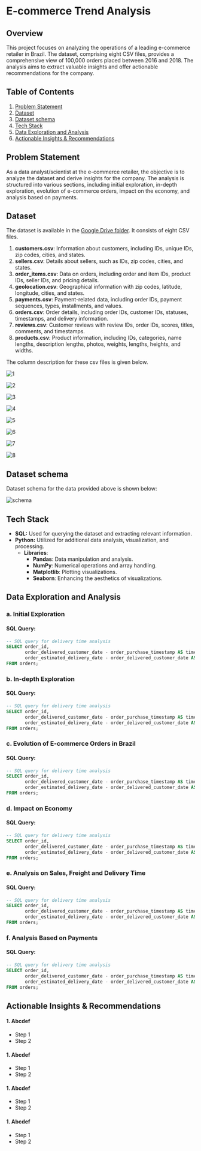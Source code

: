 
# E-commerce Trend Analysis


## Overview
This project focuses on analyzing the operations of a leading e-commerce retailer in Brazil. The dataset, comprising eight CSV files, provides a comprehensive view of 100,000 orders placed between 2016 and 2018. The analysis aims to extract valuable insights and offer actionable recommendations for the company.

## Table of Contents
1. [Problem Statement](#problem-statement)
2. [Dataset](#dataset)
3. [Dataset schema](#Dataset-schema)
4. [Tech Stack](#Tech-Stack)
5. [Data Exploration and Analysis](#Data-Exploration-and-Analysis)
6. [Actionable Insights & Recommendations](#actionable-insights--recommendations)

## Problem Statement

As a data analyst/scientist at the e-commerce retailer, the objective is to analyze the dataset and derive insights for the company. The analysis is structured into various sections, including initial exploration, in-depth exploration, evolution of e-commerce orders, impact on the economy, and analysis based on payments.

## Dataset

The dataset is available in the [Google Drive folder](https://drive.google.com/drive/folders/1TGEc66YKbD443nslRi1bWgVd238gJCnb). It consists of eight CSV files.

1. **customers.csv**: Information about customers, including IDs, unique IDs, zip codes, cities, and states.
2. **sellers.csv**: Details about sellers, such as IDs, zip codes, cities, and states.
3. **order_items.csv**: Data on orders, including order and item IDs, product IDs, seller IDs, and pricing details.
4. **geolocation.csv**: Geographical information with zip codes, latitude, longitude, cities, and states.
5. **payments.csv**: Payment-related data, including order IDs, payment sequences, types, installments, and values.
6. **orders.csv**: Order details, including order IDs, customer IDs, statuses, timestamps, and delivery information.
7. **reviews.csv**: Customer reviews with review IDs, order IDs, scores, titles, comments, and timestamps.
8. **products.csv**: Product information, including IDs, categories, name lengths, description lengths, photos, weights, lengths, heights, and widths.

The column description for these csv files is given below.

![1](https://github.com/devarajv88/e-commerce-trend-analysis-using-bigquery/assets/63098473/a3261d6b-0f02-4f46-992b-90b9ceb33a13)

![2](https://github.com/devarajv88/e-commerce-trend-analysis-using-bigquery/assets/63098473/09b2c04a-b849-486e-be54-4b30854969a0)

![3](https://github.com/devarajv88/e-commerce-trend-analysis-using-bigquery/assets/63098473/8affcd08-decc-4645-8259-00c16a8c6e65)

![4](https://github.com/devarajv88/e-commerce-trend-analysis-using-bigquery/assets/63098473/a2c6261e-ecd1-4b15-b69e-1733726464c3)

![5](https://github.com/devarajv88/e-commerce-trend-analysis-using-bigquery/assets/63098473/2c9b6de3-8aef-444b-97a5-954e4f10e96a)

![6](https://github.com/devarajv88/e-commerce-trend-analysis-using-bigquery/assets/63098473/ed8738bb-f921-40a0-8494-5ab6f38d671a)

![7](https://github.com/devarajv88/e-commerce-trend-analysis-using-bigquery/assets/63098473/994e4357-4f9d-4b9c-a20a-4727b00e8c1c)

![8](https://github.com/devarajv88/e-commerce-trend-analysis-using-bigquery/assets/63098473/014269a8-c02b-437f-853e-1279d63a23a0)

## Dataset schema
Dataset schema for the data provided above is shown below:

![schema](https://github.com/devarajv88/e-commerce-trend-analysis-using-bigquery/assets/63098473/73c0c8c7-57f0-480a-9cb2-8c187aa66e68)


## Tech Stack

- **SQL:** Used for querying the dataset and extracting relevant information.
- **Python:** Utilized for additional data analysis, visualization, and processing.
  - **Libraries**:
    - **Pandas**: Data manipulation and analysis.
    - **NumPy**: Numerical operations and array handling.
    - **Matplotlib**: Plotting visualizations.
    - **Seaborn**: Enhancing the aesthetics of visualizations.
## Data Exploration and Analysis

### a. Initial Exploration

#### SQL Query:
```sql
-- SQL query for delivery time analysis
SELECT order_id,
       order_delivered_customer_date - order_purchase_timestamp AS time_to_deliver,
       order_estimated_delivery_date - order_delivered_customer_date AS diff_estimated_delivery
FROM orders;
```
### b. In-depth Exploration

#### SQL Query:
```sql
-- SQL query for delivery time analysis
SELECT order_id,
       order_delivered_customer_date - order_purchase_timestamp AS time_to_deliver,
       order_estimated_delivery_date - order_delivered_customer_date AS diff_estimated_delivery
FROM orders;
```
### c. Evolution of E-commerce Orders in Brazil

#### SQL Query:
```sql
-- SQL query for delivery time analysis
SELECT order_id,
       order_delivered_customer_date - order_purchase_timestamp AS time_to_deliver,
       order_estimated_delivery_date - order_delivered_customer_date AS diff_estimated_delivery
FROM orders;
```
### d. Impact on Economy

#### SQL Query:
```sql
-- SQL query for delivery time analysis
SELECT order_id,
       order_delivered_customer_date - order_purchase_timestamp AS time_to_deliver,
       order_estimated_delivery_date - order_delivered_customer_date AS diff_estimated_delivery
FROM orders;
```
### e. Analysis on Sales, Freight and Delivery Time

#### SQL Query:
```sql
-- SQL query for delivery time analysis
SELECT order_id,
       order_delivered_customer_date - order_purchase_timestamp AS time_to_deliver,
       order_estimated_delivery_date - order_delivered_customer_date AS diff_estimated_delivery
FROM orders;
```


### f. Analysis Based on Payments

#### SQL Query:
```sql
-- SQL query for delivery time analysis
SELECT order_id,
       order_delivered_customer_date - order_purchase_timestamp AS time_to_deliver,
       order_estimated_delivery_date - order_delivered_customer_date AS diff_estimated_delivery
FROM orders;
```


## Actionable Insights & Recommendations

#### 1. Abcdef
- Step 1
- Step 2
#### 1. Abcdef
- Step 1
- Step 2
#### 1. Abcdef
- Step 1
- Step 2
#### 1. Abcdef
- Step 1
- Step 2
